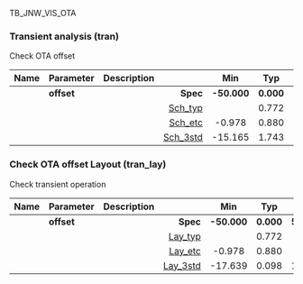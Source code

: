 TB_JNW_VIS_OTA

### Transient analysis (tran)

Check OTA offset


|**Name**|**Parameter**|**Description**| |**Min**|**Typ**|**Max**| Unit|
|:---|:---|:---|---:|:---:|:---:|:---:| ---:|
||**offset** || **Spec**  | **-50.000** | **0.000** | **50.000** | **mV** |
| | | |<a href='results/tran_Sch_typical.html'>Sch_typ</a>| | 0.772 |  | |
| | | |<a href='results/tran_Sch_etc.html'>Sch_etc</a>|-0.978 | 0.880 | 3.383 | |
| | | |<a href='results/tran_Sch_mc.html'>Sch_3std</a>|-15.165 | 1.743 | 18.650 | |

### Check OTA offset Layout (tran_lay)

Check transient operation


|**Name**|**Parameter**|**Description**| |**Min**|**Typ**|**Max**| Unit|
|:---|:---|:---|---:|:---:|:---:|:---:| ---:|
||**offset** || **Spec**  | **-50.000** | **0.000** | **50.000** | **mV** |
| | | |<a href='results/tran_Lay_typical.html'>Lay_typ</a>| | 0.772 |  | |
| | | |<a href='results/tran_Lay_etc.html'>Lay_etc</a>|-0.978 | 0.880 | 3.383 | |
| | | |<a href='results/tran_Lay_mc.html'>Lay_3std</a>|-17.639 | 0.098 | 17.836 | |


